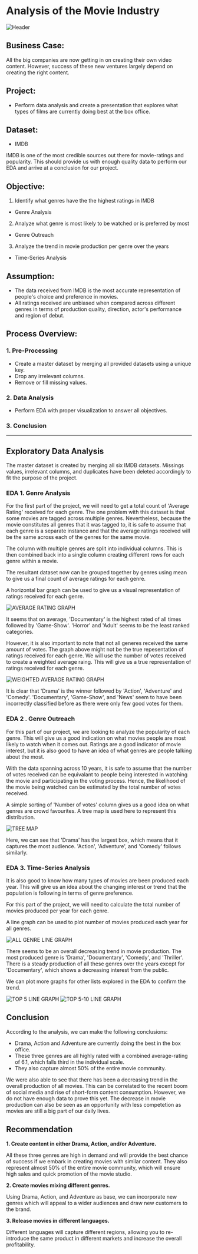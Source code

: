 # Analysis of the Movie Industry

![Header](https://github.com/dicchyantgurung/Exploratory-data-analysis-of-the-movie-industry/blob/main/Images/Movie%20header.jpeg)

## Business Case:

All the big companies are now getting in on creating their own video content. However, success of these new ventures largely depend on creating the right content.


## Project:

* Perform data analysis and create a presentation that explores what types of films are currently doing best at the box office.


## Dataset:

* IMDB

IMDB is one of the most credible sources out there for movie-ratings and popularity. This should provide us with enough quality data to perform our EDA and arrive at a conclusion for our project. 


## Objective:

1. Identify what genres have the the highest ratings in IMDB 
* Genre Analysis

2. Analyze what genre is most likely to be watched or is preferred by most 
* Genre Outreach

3. Analyze the trend in movie production per genre over the years
* Time-Series Analysis


## Assumption:

* The data received from IMDB is the most accurate representation of people's choice and preference in movies.
* All ratings received are unbiased when compared across different genres in terms of production quality, direction, actor's performance and region of debut.


## Process Overview:

### 1. Pre-Processing

* Create a master dataset by merging all provided datasets using a unique key.
* Drop any irrelevant columns.
* Remove or fill missing values.

### 2. Data Analysis

* Perform EDA with proper visualization to answer all objectives.

### 3. Conclusion

------------------------------------------

## Exploratory Data Analysis

The master dataset is created by merging all six IMDB datasets. Missings values, irrelevant columns, and duplicates have been deleted accordingly to fit the purpose of the project.


### EDA 1. Genre Analysis

For the first part of the project, we will need to get a total count of 'Average Rating' received for each genre. The one problem with this dataset is that some movies are tagged across multiple genres. Nevertheless, because the movie constitutes all genres that it was tagged to,
it is safe to assume that each genre is a separate instance and that the average ratings received will be the same across each of the genres for the same movie.

The column with multiple genres are split into individual columns. This is then combined back into a single column creating different rows for each genre within a movie. 

The resultant dataset now can be grouped together by genres using mean to give us a final count of average ratings for each genre.

A horizontal bar graph can be used to give us a visual representation of ratings received for each genre.

![AVERAGE RATING GRAPH](https://github.com/dicchyantgurung/Exploratory-data-analysis-of-the-movie-industry/blob/main/Images/Average_Rating.png)

It seems that on average, 'Documentary' is the highest rated of all times followed by 'Game-Show'. 'Horror' and 'Adult' seems to be the least ranked categories.

However, it is also important to note that not all generes received the same amount of votes. The graph above might not be the true repesentation of ratings received for each genre. We will use the number of votes received
to create a weighted average raing. This will give us a true representation of ratings received for each genre.

![WEIGHTED AVERAGE RATING GRAPH](https://github.com/dicchyantgurung/Exploratory-data-analysis-of-the-movie-industry/blob/main/Images/Weighted_Average_Rating_Votes.png)
  
It is clear that 'Drama' is the winner followed by 'Action', 'Adventure' and 'Comedy'. 'Documentary', 'Game-Show', and 'News' seem to have been incorrectly classified before as there were only few good votes for them. 
 

### EDA 2 . Genre Outreach

For this part of our project, we are looking to analyze the popularity of each genre. This will give us a good indication on what movies people are most likely to watch when it comes out. Ratings are a good indicator of movie interest, but it is also good to have an idea of what genres are people talking about the most.

With the data spanning across 10 years, it is safe to assume that the number of votes received can be equivalant to people being interested in watching the movie and participating in the voting process. Hence, the likelihood of the movie being watched can be estimated by the total number of votes received. 

A simple sorting of 'Number of votes' column gives us a good idea on what genres are crowd favourites. A tree map is used here to represent this distribution.

![TREE MAP](https://github.com/dicchyantgurung/Exploratory-data-analysis-of-the-movie-industry/blob/main/Images/Tree_Map.png)

Here, we can see that 'Drama' has the largest box, which means that it captures the most audience. 'Action', 'Adventure', and 'Comedy' follows similarly.


### EDA 3. Time-Series Analysis

It is also good to know how many types of movies are been produced each year. This will give us an idea about the changing interest or trend that the population is following in terms of genre preference.

For this part of the project, we will need to calculate the total number of movies produced per year for each genre.

A line graph can be used to plot number of movies produced each year for all genres.

![ALL GENRE LINE GRAPH](https://github.com/dicchyantgurung/Exploratory-data-analysis-of-the-movie-industry/blob/main/Images/Time_Series_All_2.png)

There seems to be an overall decreasing trend in movie production. The most produced genre is 'Drama', 'Documentary', 'Comedy', and 'Thriller'. There is a steady production of all these genres over the years except for 'Documentary', which shows a decreasing interest from the public.

We can plot more graphs for other lists explored in the EDA to confirm the trend. 

![TOP 5 LINE GRAPH](https://github.com/dicchyantgurung/Exploratory-data-analysis-of-the-movie-industry/blob/main/Images/Time_Series_Top_5.png)
![TOP 5-10 LINE GRAPH](https://github.com/dicchyantgurung/Exploratory-data-analysis-of-the-movie-industry/blob/main/Images/Time_Series_Top_5-10.png)


## Conclusion

According to the analysis, we can make the following conclusions:

- Drama, Action and Adventure are currently doing the best in the box office.
- These three genres are all highly rated with a combined average-rating of 6.1, which falls third in the individual scale.
- They also capture almost 50% of the entire movie community.

We were also able to see that there has been a decreasing trend in the overall production of all movies. This can be correlated to the recent boom of social media and rise of short-form content consumption. However, we do not have enough data to prove this yet. The decrease in movie production can also be seen as an opportunity with less competetion as movies are still a big part of our daily lives. 

## Recommendation

**1. Create content in either Drama, Action, and/or Adventure.**

All these three genres are high in demand and will provide the best chance of success if we embark in creating movies with similar content. They also represent almost 50% of the entire movie community, which will ensure high sales and quick promotion of the movie studio.

**2. Create movies mixing different genres.**

Using Drama, Action, and Adventure as base, we can incorporate new genres which will appeal to a wider audiences and draw new customers to the brand.

**3. Release movies in different languages.**

Different languages will capture different regions, allowing you to re-introduce the same product in different markets and increase the overall profitability.

 






